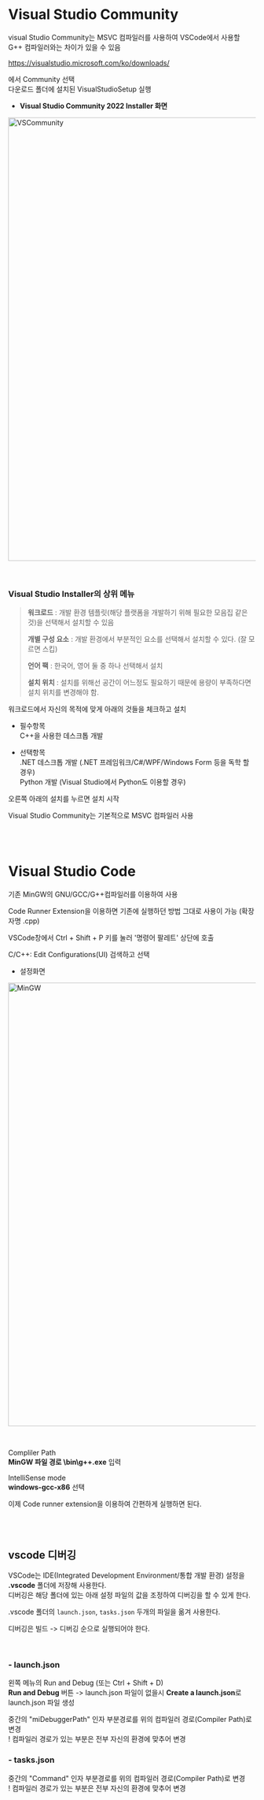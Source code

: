 # Visual Studio Community

visual Studio Community는 MSVC 컴파일러를 사용하여 VSCode에서 사용할 G++ 컴파일러와는 차이가 있을 수 있음

https://visualstudio.microsoft.com/ko/downloads/

에서 Community 선택   
다운로드 폴더에 설치된 VisualStudioSetup 실행

- **Visual Studio Community 2022 Installer 화면**

<img src="./_img/00_Installer.PNG" width=900 title="VSCommunity" alt="VSCommunity"></img>   

<br/>

### Visual Studio Installer의 상위 메뉴   

> **워크로드** : 개발 환경 템플릿(해당 플랫폼을 개발하기 위해 필요한 모음집 같은 것)을 선택해서 설치할 수 있음   
>
> **개별 구성 요소** : 개발 환경에서 부분적인 요소를 선택해서 설치할 수 있다. (잘 모르면 스킵)   
> 
> **언어 팩** : 한국어, 영어 둘 중 하나 선택해서 설치 
>
> **설치 위치** : 설치를 위해선 공간이 어느정도 필요하기 때문에 용량이 부족하다면 설치 위치를 변경해야 함.   


워크로드에서 자신의 목적에 맞게 아래의 것들을 체크하고 설치

- 필수항목   
C++을 사용한 데스크톱 개발    

- 선택항목   
.NET 데스크톱 개발 (.NET 프레임워크/C#/WPF/Windows Form 등을 독학 할 경우)   
Python 개발 (Visual Studio에서 Python도 이용할 경우)   


오른쪽 아래의 설치를 누르면 설치 시작


Visual Studio Community는 기본적으로 MSVC 컴파일러 사용


<br/><br/>

# Visual Studio Code


기존 MinGW의 GNU/GCC/G++컴파일러를 이용하여 사용   

Code Runner Extension을 이용하면 기존에 실행하던 방법 그대로 사용이 가능 (확장자명 .cpp)   

VSCode창에서 Ctrl + Shift + P 키를 눌러 '명령어 팔레트' 상단에 호출    

C/C++: Edit Configurations(UI) 검색하고 선택   


- 설정화면   

<img src="./_img/01_Configurations.png" width=900 title="MinGW" alt="MinGW"></img>   

<br/>

Compliler Path    
**MinGW 파일 경로 \bin\g++.exe** 입력

IntelliSense mode   
**windows-gcc-x86** 선택


이제 Code runner extension을 이용하여 간편하게 실행하면 된다.



<br/><br/>

## vscode 디버깅

VSCode는 IDE(Integrated Development Environment/통합 개발 환경) 설정을 **.vscode** 폴더에 저장해 사용한다.   
디버깅은 해당 폴더에 있는 아래 설정 파일의 값을 조정하여 디버깅을 할 수 있게 한다.

.vscode 폴더의 ``launch.json``, ``tasks.json`` 두개의 파일을 옮겨 사용한다.   

디버깅은 빌드 -> 디버깅 순으로 실행되어야 한다.   

<br/>

### - launch.json

왼쪽 메뉴의 Run and Debug (또는 Ctrl + Shift + D)    
**Run and Debug** 버튼 -> launch.json 파일이 없을시 **Create a launch.json**로 launch.json 파일 생성
 

중간의 "miDebuggerPath" 인자 부분경로를 위의 컴파일러 경로(Compiler Path)로 변경     
! 컴파일러 경로가 있는 부분은 전부 자신의 환경에 맞추어 변경


### - tasks.json

중간의 "Command" 인자 부분경로를 위의 컴파일러 경로(Compiler Path)로 변경   
! 컴파일러 경로가 있는 부분은 전부 자신의 환경에 맞추어 변경

